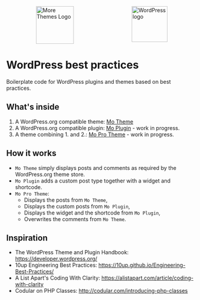 <div style="width:100%;display:flex;justify-content:space-around;alig-items:center;">
<img align="right" src="https://morethemes.baby/wp-content/uploads/2018/02/morethemesbaby-logo-transparent.png" title="More Themes Logo" width="100" height="100">
<img align="right" src="https://s.w.org/style/images/about/WordPress-logotype-simplified.png" title="WordPress logo" width="95" height="95">
</div>

# WordPress best practices

Boilerplate code for WordPress plugins and themes based on best practices.

## What's inside

1. A WordPress.org compatible theme: [Mo Theme](wp-content/themes/mo-theme)
2. A WordPress.org compatible plugin: [Mo Plugin](wp-content/plugins/mo-plugin) - work in progress.
3. A theme combining 1. and 2.: [Mo Pro Theme](wp-content/themes/mo-pro-theme) - work in progress.

## How it works

* `Mo Theme` simply displays posts and comments as required by the WordPress.org theme store.
* `Mo Plugin` adds a custom post type together with a widget and shortcode.
* `Mo Pro Theme`: 
	* Displays the posts from `Mo Theme`, 
	* Displays the custom posts from `Mo Plugin`, 
	* Displays the widget and the shortcode from `Mo Plugin`, 
	* Overwrites the comments from `Mo Theme`.

## Inspiration

* The WordPress Theme and Plugin Handbook: https://developer.wordpress.org/
* 10up Engineering Best Practices: https://10up.github.io/Engineering-Best-Practices/
* A List Apart's Coding With Clarity: https://alistapart.com/article/coding-with-clarity
* Codular on PHP Classes: http://codular.com/introducing-php-classes
